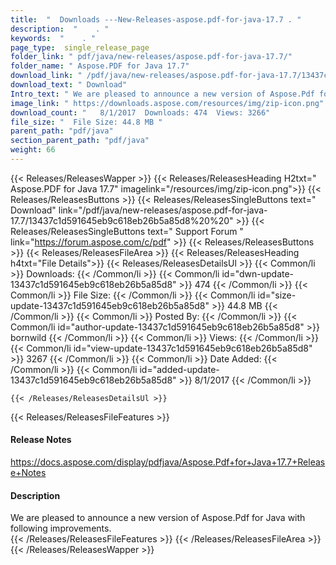 ```yaml
---
title:  "  Downloads ---New-Releases-aspose.pdf-for-java-17.7 . " 
description:  "    . " 
keywords:  "    . " 
page_type:  single_release_page
folder_link: " pdf/java/new-releases/aspose.pdf-for-java-17.7/"
folder_name: " Aspose.PDF for Java 17.7"
download_link: " /pdf/java/new-releases/aspose.pdf-for-java-17.7/13437c1d591645eb9c618eb26b5a85d8"
download_text: " Download"
Intro_text: " We are pleased to announce a new version of Aspose.Pdf for Java with following i..."
image_link: " https://downloads.aspose.com/resources/img/zip-icon.png"
download_count: "   8/1/2017  Downloads: 474  Views: 3266"
file_size: "  File Size: 44.8 MB "
parent_path: "pdf/java"
section_parent_path: "pdf/java"
weight: 66 
---
```


{{< Releases/ReleasesWapper >}}
  {{< Releases/ReleasesHeading H2txt=" Aspose.PDF for Java 17.7" imagelink="/resources/img/zip-icon.png">}}
  {{< Releases/ReleasesButtons >}}
    {{< Releases/ReleasesSingleButtons text=" Download" link="/pdf/java/new-releases/aspose.pdf-for-java-17.7/13437c1d591645eb9c618eb26b5a85d8%20%20" >}}
    {{< Releases/ReleasesSingleButtons text=" Support Forum " link="https://forum.aspose.com/c/pdf" >}}
  {{< Releases/ReleasesButtons >}}
  {{< Releases/ReleasesFileArea >}}
    {{< Releases/ReleasesHeading h4txt="File Details">}}
    {{< Releases/ReleasesDetailsUl >}}
            {{< Common/li  >}} Downloads: {{< /Common/li >}} 
      {{< Common/li id="dwn-update-13437c1d591645eb9c618eb26b5a85d8" >}} 474 {{< /Common/li >}} 
      {{< Common/li  >}} File Size: {{< /Common/li >}} 
      {{< Common/li id="size-update-13437c1d591645eb9c618eb26b5a85d8" >}} 44.8 MB {{< /Common/li >}} 
      {{< Common/li  >}} Posted By: {{< /Common/li >}} 
      {{< Common/li id="author-update-13437c1d591645eb9c618eb26b5a85d8" >}} bornwild {{< /Common/li >}} 
      {{< Common/li  >}} Views: {{< /Common/li >}} 
      {{< Common/li id="view-update-13437c1d591645eb9c618eb26b5a85d8" >}} 3267 {{< /Common/li >}} 
      {{< Common/li  >}} Date Added: {{< /Common/li >}} 
      {{< Common/li id="added-update-13437c1d591645eb9c618eb26b5a85d8" >}} 8/1/2017 {{< /Common/li >}} 

    {{< /Releases/ReleasesDetailsUl >}}

  {{< Releases/ReleasesFileFeatures >}}
      <h4>Release Notes</h4><div><a href="https://docs.aspose.com/display/pdfjava/Aspose.Pdf+for+Java+17.7+Release+Notes">https://docs.aspose.com/display/pdfjava/Aspose.Pdf+for+Java+17.7+Release+Notes</a></div><h4>Description</h4><div class="HTMLDescription">We are pleased to announce a new version of Aspose.Pdf for Java with following improvements.</div>
  {{< /Releases/ReleasesFileFeatures >}}
 {{< /Releases/ReleasesFileArea >}}
{{< /Releases/ReleasesWapper >}}


